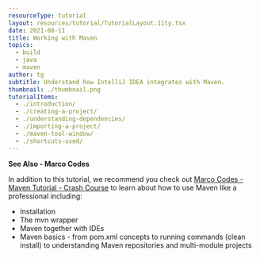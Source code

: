 ```yaml
---
resourceType: tutorial
layout: resources/tutorial/TutorialLayout.11ty.tsx
date: 2021-08-11
title: Working with Maven
topics:
  - build
  - java
  - maven
author: tg
subtitle: Understand how IntelliJ IDEA integrates with Maven.
thumbnail: ./thumbnail.png
tutorialItems:
  - ./introduction/
  - ./creating-a-project/
  - ./understanding-dependencies/
  - ./importing-a-project/
  - ./maven-tool-window/
  - ./shortcuts-used/
---
```


**See Also - Marco Codes**

In addition to this tutorial, we recommend you check out [Marco Codes - Maven Tutorial - Crash Course](https://www.youtube.com/watch?v=Xatr8AZLOsE) to learn about how to use Maven like a professional including:

- Installation
- The mvn wrapper
- Maven together with IDEs
- Maven basics - from pom.xml concepts to running commands (clean install) to understanding Maven repositories and multi-module projects
